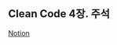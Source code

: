 ## Clean Code 4장. 주석
[Notion](https://mountainous-grill-560.notion.site/4-66fc2be468aa40f39087b9d718cf2667)
